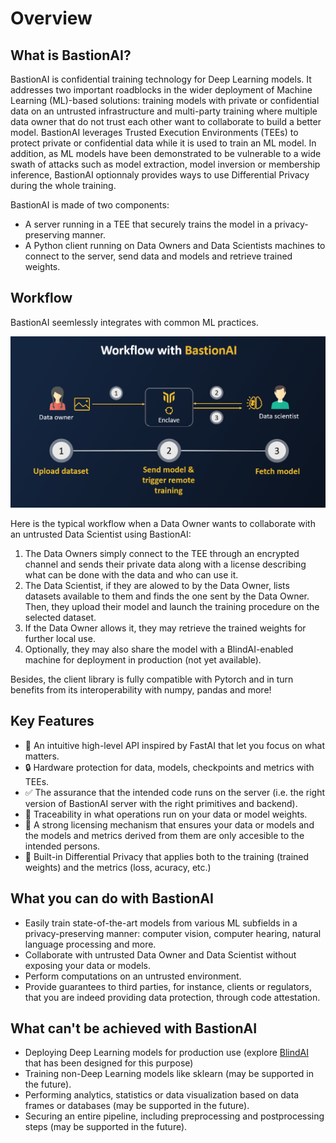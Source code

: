 # Overview

## What is BastionAI?
BastionAI is confidential training technology for Deep Learning models. It addresses two important roadblocks in the wider deployment of Machine Learning (ML)-based solutions: training models with private or confidential data on an untrusted infrastructure and multi-party training where multiple data owner that do not trust each other want to collaborate to build a better model. BastionAI leverages Trusted Execution Environments (TEEs) to protect private or confidential data while it is used to train an ML model. In addition, as ML models have been demonstrated to be vulnerable to a wide swath of attacks such as model extraction, model inversion or membership inference, BastionAI optionnaly provides ways to use Differential Privacy during the whole training.

BastionAI is made of two components:
- A server running in a TEE that securely trains the model in a privacy-preserving manner.
- A Python client running on Data Owners and Data Scientists machines to connect to the server, send data and models and retrieve trained weights.

## Workflow
BastionAI seemlessly integrates with common ML practices.

![BastionAI](../../assets/workflow_bastionai.png)

Here is the typical workflow when a Data Owner wants to collaborate with an untrusted Data Scientist using BastionAI:
1. The Data Owners simply connect to the TEE through an encrypted channel and sends their private data along with a license describing what can be done with the data and who can use it.
2. The Data Scientist, if they are alowed to by the Data Owner, lists datasets available to them and finds the one sent by the Data Owner. Then, they upload their model and launch the training procedure on the selected dataset.
3. If the Data Owner allows it, they may retrieve the trained weights for further local use.
4. Optionally, they may also share the model with a BlindAI-enabled machine for deployment in production (not yet available).

Besides, the client library is fully compatible with Pytorch and in turn benefits from its interoperability with numpy, pandas and more!

## Key Features
- 🚀 An intuitive high-level API inspired by FastAI that let you focus on what matters.
- 🔒 Hardware protection for data, models, checkpoints and metrics with TEEs.
- ✅ The assurance that the intended code runs on the server (i.e. the right version of BastionAI server with the right primitives and backend).
- 🔗 Traceability in what operations run on your data or model weights.
- 🚦 A strong licensing mechanism that ensures your data or models and the models and metrics derived from them are only accesible to the intended persons.
- 🎲 Built-in Differential Privacy that applies both to the training (trained weights) and the metrics (loss, acuracy, etc.)

## What you can do with BastionAI
- Easily train state-of-the-art models from various ML subfields in a privacy-preserving manner: computer vision, computer hearing, natural language processing and more.
- Collaborate with untrusted Data Owner and Data Scientist without exposing your data or models.
- Perform computations on an untrusted environment.
- Provide guarantees to third parties, for instance, clients or regulators, that you are indeed providing data protection, through code attestation.

## What can't be achieved with BastionAI
- Deploying Deep Learning models for production use (explore [BlindAI] that has been designed for this purpose)
- Training non-Deep Learning models like sklearn (may be supported in the future).
- Performing analytics, statistics or data visualization based on data frames or databases (may be supported in the future).
- Securing an entire pipeline, including preprocessing and postprocessing steps (may be supported in the future).

[BlindAI]: https://github.com/mithril-security/blindai